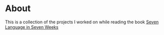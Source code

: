 # About

This is a collection of the projects I worked on while reading the book [Seven Language in Seven Weeks](https://www.amazon.com/Seven-Languages-Weeks-Programming-Programmers/dp/193435659X)
